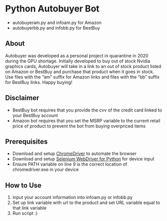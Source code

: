 # Python Autobuyer Bot
* autobuyeram.py and infoam.py for Amazon
* autobuyerbb.py and infobb.py for BestBuy

## About
Autobuyer was developed as a personal project in quarantine in 2020 during the GPU shortage. Initially developed to buy out of stock Nvidia graphics cards, Autobuyer will take in a link to an out of stock product listed on Amazon or BestBuy and purchase that product when it goes in stock. Use files with the “am” suffix for Amazon links and files with the “bb” suffix for BestBuy links. Happy buying!

## Disclaimer
* BestBuy bot requires that you provide the cvv of the credit card linked to your BestBuy account
* Amazon bot requires that you set the MSRP variable to the current retail price of product to prevent the bot from buying overpriced items

## Prerequisites
* Download and setup [ChromeDriver](https://chromedriver.chromium.org/downloads) to automate the browser
* Download and setup [Selenium WebDriver for Python](https://www.selenium.dev/downloads/) for device input
* Ensure PATH variable on line 9 is the correct location of chromedriver.exe in your device
  
## How to Use
1. Input your account information into infoam.py or infobb.py
2. Set up link variable with url to the product and set URL variable equal to that link variable
3. Run script :)
